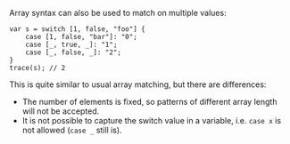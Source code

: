 Array syntax can also be used to match on multiple values:

```
var s = switch [1, false, "foo"] {
	case [1, false, "bar"]: "0";
	case [_, true, _]: "1";
	case [_, false, _]: "2";
}
trace(s); // 2
```

This is quite similar to usual array matching, but there are differences:



* The number of elements is fixed, so patterns of different array length will not be accepted.
* It is not possible to capture the switch value in a variable, i.e. `case x` is not allowed (`case _` still is).
